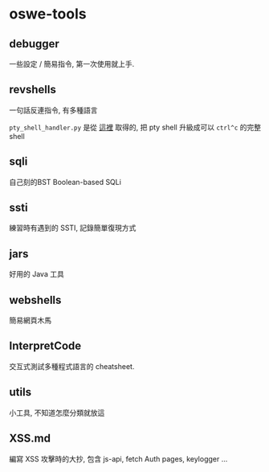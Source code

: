 # oswe-tools

## debugger

一些設定 / 簡易指令, 第一次使用就上手.

## revshells

一句話反連指令, 有多種語言

`pty_shell_handler.py` 是從 [這裡](https://github.com/infodox/python-pty-shells/blob/master/tcp_pty_shell_handler.py) 取得的, 把 pty shell 升級成可以 `ctrl^c` 的完整shell


## sqli

自己刻的BST Boolean-based SQLi

## ssti

練習時有遇到的 SSTI, 記錄簡單復現方式

## jars

好用的 Java 工具

## webshells

簡易網頁木馬

## InterpretCode

交互式測試多種程式語言的 cheatsheet.

## utils

小工具, 不知道怎麼分類就放這

## XSS.md

編寫 XSS 攻擊時的大抄, 包含 js-api, fetch Auth pages, keylogger ...
